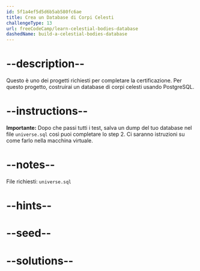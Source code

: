 ```yaml
---
id: 5f1a4ef5d5d6b5ab580fc6ae
title: Crea un Database di Corpi Celesti
challengeType: 13
url: freeCodeCamp/learn-celestial-bodies-database
dashedName: build-a-celestial-bodies-database
---
```


# --description--

Questo è uno dei progetti richiesti per completare la certificazione. Per questo progetto, costruirai un database di corpi celesti usando PostgreSQL.

# --instructions--

**Importante:** Dopo che passi tutti i test, salva un dump del tuo database nel file `universe.sql` così puoi completare lo step 2. Ci saranno istruzioni su come farlo nella macchina virtuale.

# --notes--

File richiesti: `universe.sql`

# --hints--

# --seed--

# --solutions--
